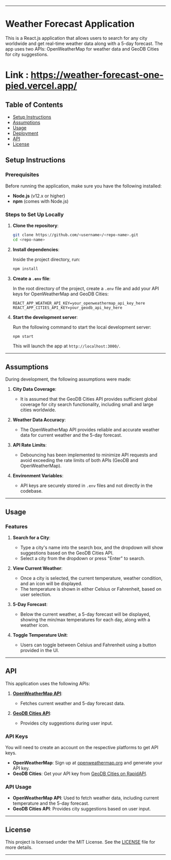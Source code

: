 
---

# Weather Forecast Application

This is a React.js application that allows users to search for any city worldwide and get real-time weather data along with a 5-day forecast. The app uses two APIs: OpenWeatherMap for weather data and GeoDB Cities for city suggestions.

# Link : https://weather-forecast-one-pied.vercel.app/

## Table of Contents

- [Setup Instructions](#setup-instructions)
- [Assumptions](#assumptions)
- [Usage](#usage)
- [Deployment](#deployment)
- [API](#api)
- [License](#license)

## Setup Instructions

### Prerequisites

Before running the application, make sure you have the following installed:

- **Node.js** (v12.x or higher)
- **npm** (comes with Node.js)

### Steps to Set Up Locally

1. **Clone the repository**:

   ```bash
   git clone https://github.com/<username>/<repo-name>.git
   cd <repo-name>
   ```

2. **Install dependencies**:

   Inside the project directory, run:

   ```bash
   npm install
   ```

3. **Create a `.env` file**:

   In the root directory of the project, create a `.env` file and add your API keys for OpenWeatherMap and GeoDB Cities:

   ```env
   REACT_APP_WEATHER_API_KEY=your_openweathermap_api_key_here
   REACT_APP_CITIES_API_KEY=your_geodb_api_key_here
   ```

4. **Start the development server**:

   Run the following command to start the local development server:

   ```bash
   npm start
   ```

   This will launch the app at `http://localhost:3000/`.

---

## Assumptions

During development, the following assumptions were made:

1. **City Data Coverage**:
   - It is assumed that the GeoDB Cities API provides sufficient global coverage for city search functionality, including small and large cities worldwide.

2. **Weather Data Accuracy**:
   - The OpenWeatherMap API provides reliable and accurate weather data for current weather and the 5-day forecast.

3. **API Rate Limits**:
   - Debouncing has been implemented to minimize API requests and avoid exceeding the rate limits of both APIs (GeoDB and OpenWeatherMap).

4. **Environment Variables**:
   - API keys are securely stored in `.env` files and not directly in the codebase.

---

## Usage

### Features

1. **Search for a City**:
   - Type a city's name into the search box, and the dropdown will show suggestions based on the GeoDB Cities API.
   - Select a city from the dropdown or press "Enter" to search.

2. **View Current Weather**:
   - Once a city is selected, the current temperature, weather condition, and an icon will be displayed.
   - The temperature is shown in either Celsius or Fahrenheit, based on user selection.

3. **5-Day Forecast**:
   - Below the current weather, a 5-day forecast will be displayed, showing the min/max temperatures for each day, along with a weather icon.

4. **Toggle Temperature Unit**:
   - Users can toggle between Celsius and Fahrenheit using a button provided in the UI.

---

## API

This application uses the following APIs:

1. **[OpenWeatherMap API](https://openweathermap.org/)**:
   - Fetches current weather and 5-day forecast data.

2. **[GeoDB Cities API](https://rapidapi.com/wirefreethought/api/geodb-cities)**:
   - Provides city suggestions during user input.

### API Keys

You will need to create an account on the respective platforms to get API keys.

- **OpenWeatherMap**: Sign up at [openweathermap.org](https://openweathermap.org/) and generate your API key.
- **GeoDB Cities**: Get your API key from [GeoDB Cities on RapidAPI](https://rapidapi.com/wirefreethought/api/geodb-cities).

### API Usage

- **OpenWeatherMap API**: Used to fetch weather data, including current temperature and the 5-day forecast.
- **GeoDB Cities API**: Provides city suggestions based on user input.

---

## License

This project is licensed under the MIT License. See the [LICENSE](LICENSE) file for more details.

---

